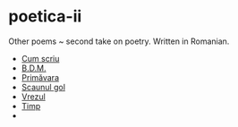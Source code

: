 # poetica-ii
 Other poems ~ second take on poetry. Written in Romanian.

 - [Cum scriu](https://github.com/Experimentalia/poetica-ii/blob/master/text/cum_scriu.txt)
 - [B.D.M.](https://github.com/Experimentalia/poetica-ii/blob/master/text/bdm.txt)
 - [Primăvara](https://github.com/Experimentalia/poetica-ii/blob/master/text/primavara.txt)
 - [Scaunul gol](https://github.com/Experimentalia/poetica-ii/blob/master/text/scaunul_gol.txt)
 - [Vrezul](https://github.com/Experimentalia/poetica-ii/blob/master/text/vrezul.txt)
 - [Timp](https://github.com/Experimentalia/poetica-ii/blob/master/text/timp.txt)
 - [](https://github.com/Experimentalia/poetica-ii/blob/master/text/<>.txt)
